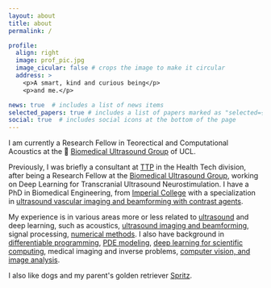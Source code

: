 ```yaml
---
layout: about
title: about
permalink: /

profile:
  align: right
  image: prof_pic.jpg
  image_cicular: false # crops the image to make it circular
  address: >
    <p>A smart, kind and curious being</p>
    <p>and me.</p>

news: true  # includes a list of news items
selected_papers: true # includes a list of papers marked as "selected={true}"
social: true  # includes social icons at the bottom of the page
---
```


I am currently a Research Fellow in Teorectical and Computational Acoustics at the 🐛 [Biomedical Ultrasound Group](https://bug.medphys.ucl.ac.uk) of UCL.

Previously, I was briefly a consultant at [TTP](https://www.ttp.com/) in the Health Tech division, after being a Research Fellow at the [Biomedical Ultrasound Group](http://bug.medphys.ucl.ac.uk), working on Deep Learning for Transcranial Ultrasound Neurostimulation. I have a PhD in Biomedical Engineering, from [Imperial College](https://tanglab.bg.ic.ac.uk/) with a specialization in [ultrasound vascular imaging and beamforming with contrast agents](https://spiral.imperial.ac.uk/handle/10044/1/78639).

My experience is in various areas more or less related to [ultrasound](https://ieeexplore.ieee.org/document/7426573) and deep learning, such as acoustics, [ultrasound imaging and beamforming](https://pubmed.ncbi.nlm.nih.gov/29994061/), signal processing, [numerical methods](https://arxiv.org/pdf/2212.04948.pdf). I also have background in [differentiable programming](https://arxiv.org/abs/2111.05218), [PDE modeling](https://github.com/ucl-bug/jwave), [deep learning for scientific computing](https://www.sciencedirect.com/science/article/pii/S0021999121003259), medical imaging and inverse problems, [computer vision, and image analysis](https://ieeexplore.ieee.org/abstract/document/7164062).


I also like dogs and my parent's golden retriever [Spritz](https://www.instagram.com/ahperospritz/).
